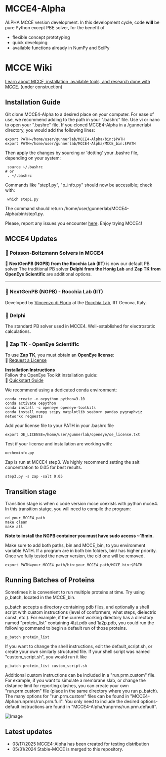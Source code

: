 # MCCE4-Alpha

ALPHA MCCE version development. In this development cycle, code **will** be pure Python except PBE solver, for the benefit of
* flexible concept prototyping
* quick developing
* available functions already in NumPy and SciPy

# MCCE Wiki

[Learn about MCCE, installation, available tools, and research done with MCCE.](https://mccewiki.levich.net/shelves) (under construction)

## Installation Guide

Git clone MCCE4-Alpha to a desired place on your computer. For ease of use, we recommend adding to the path in your ".bashrc" file. Use vi or nano to open your ".bashrc" file. If you cloned MCCE4-Alpha in a /gunnerlab/ directory, you would add the following lines:

```
export PATH=/home/user/gunnerlab/MCCE4-Alpha/bin:$PATH
export PATH=/home/user/gunnerlab/MCCE4-Alpha/MCCE_bin:$PATH
```
Then apply the changes by sourcing or 'dotting' your .bashrc file, depending on your system:
```
 source ~/.bashrc
# or
 . ~/.bashrc
```

Commands like "step1.py", "p_info.py" should now be accessible; check with:
```
 which step1.py
```
The command should return /home/user/gunnerlab/MCCE4-Alpha/bin/step1.py.  

Please, report any issues you encounter [here](https://github.com/GunnerLab/MCCE4-Alpha/issues).
Enjoy trying MCCE4!  


## MCCE4 Updates

### 🔹 Poisson-Boltzmann Solvers in MCCE4  
🚀  **NextGenPB (NGPB) from the Rocchia Lab (IIT)** is now our default PB solver 
The traditional PB solver **Delphi from the Honig Lab** and **Zap TK from OpenEye Scientific** are additional options.

---
### 🔹 NextGenPB (NGPB) - Rocchia Lab (IIT)
Developed by [Vincenzo di Florio](https://github.com/vdiflorio) at the [Rocchia Lab](https://github.com/concept-lab), IIT Genova, Italy.  

### 🔹 Delphi 
The standard PB solver used in MCCE4. Well-established for electrostatic calculations.  

### 🔹 Zap TK - OpenEye Scientific 
To use **Zap TK**, you must obtain an **OpenEye license**:  
🔗 [Request a License](https://www.eyesopen.com/contact)  

**Installation Instructions**   
Follow the OpenEye Toolkit installation guide:  
🔗 [Quickstart Guide](https://docs.eyesopen.com/toolkits/python/quickstart-python/linuxosx.html)  

We recommend using a dedicated conda environment:
```
conda create -n oepython python=3.10
conda activate oepython
conda install -c openeye openeye-toolkits
conda install numpy scipy matplotlib seaborn pandas pygraphviz networkx requests
```

Add your license file to your PATH in your .bashrc file
```
export OE_LICENSE=/home/user/gunnerlab/openeye/oe_license.txt
```

Test if your license and installation are working with:
```
oecheminfo.py
```

Zap is run at MCCE4 step3. We highly recommend setting the salt concentration to 0.05 for best results.
```
step3.py -s zap -salt 0.05
```


## Transition stage
Transition stage is when c code version mcce coexists with python mcce4. In this transition statge, you will need to compile the program:

```
cd your_MCCE4_path
make clean
make all
```
**Note to install the NGPB container you must have sudo access ~15min.**

Make sure to add both paths, bin and MCCE_bin, to you environment variable PATH. If a program are in both bin folders, bin/ has higher priority. Once we fully tested the newer version, the old one will be removed. 
```
export PATH=your_MCCE4_path/bin:your_MCCE4_path/MCCE_bin:$PATH
```
## Running Batches of Proteins

Sometimes it is convenient to run multiple proteins at time. Try using p_batch, located in the MCCE_bin.

p_batch accepts a directory containing pdb files, and optionally a shell script with custom instructions (level of conformers, what steps, dielectric const, etc.). For example, if the current working directory has a directory named "protein_list" containing 4lzt.pdb and 1a2p.pdb, you could run the following command to begin a default run of those proteins.

```
p_batch protein_list
```

If you want to change the shell instructions, edit the default_script.sh, or create your own similarly structured file. If your shell script was named "custom_script.sh", you would run it like

```
p_batch protein_list custom_script.sh
```

Additional custom instructions can be included in a "run.prm.custom" file. For example, if you want to simulate a membrane slab, or change the distance limit for reporting clashes, you can create your own "run.prm.custom" file (place in the same directory where you run p_batch). The many options for "run.prm.custom" files can be found in "MCCE4-Alpha/runprms/run.prm.full". You only need to include the desired options- default instructions are found in "MCCE4-Alpha/runprms/run.prm.default".

![Image](https://github.com/user-attachments/assets/6226520b-c3bf-40b6-bb07-ae78ad0c6e73)

## Latest updates
- 03/17/2025 MCCE4-Alpha has been created for testing distribution
- 05/31/2024 Stable-MCCE is merged to this repository.
